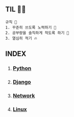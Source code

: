 ## **TIL** 🙋‍♂️
```
규칙 📢 
1. 꾸준히 쓰도록 노력하기 🌟
2. 공부량을 솔직하게 적도록 하기 👀
3. 열심히 적기 🔥
```
  
## INDEX  

1. ### [Python](https://github.com/Junho-06/TIL/tree/master/Python)  
4. ### [Django](https://github.com/Junho-06/TIL/tree/master/Django)  
2. ### [Network](https://github.com/Junho-06/TIL/tree/master/Network)  
3. ### [Linux](https://github.com/Junho-06/TIL/tree/master/Linux)  